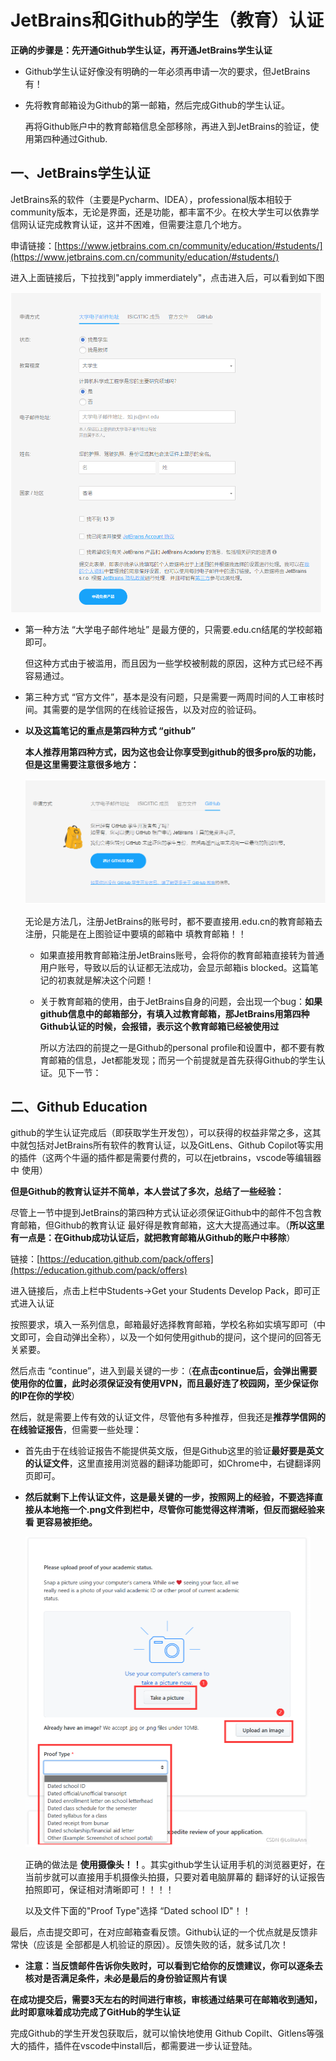 # JetBrains和Github的学生（教育）认证

**正确的步骤是：先开通Github学生认证，再开通JetBrains学生认证**

+ Github学生认证好像没有明确的一年必须再申请一次的要求，但JetBrains有！

+ 先将教育邮箱设为Github的第一邮箱，然后完成Github的学生认证。

  再将Github账户中的教育邮箱信息全部移除，再进入到JetBrains的验证，使用第四种通过Github.



## 一、JetBrains学生认证

JetBrains系的软件（主要是Pycharm、IDEA），professional版本相较于community版本，无论是界面，还是功能，都丰富不少。在校大学生可以依靠学信网认证完成教育认证，这并不困难，但需要注意几个地方。

申请链接：[https://www.jetbrains.com.cn/community/education/#students/](https://www.jetbrains.com.cn/community/education/#students/)

进入上面链接后，下拉找到"apply immerdiately"，点击进入后，可以看到如下图

<img src="../imgs/image-20240327115911547.png" alt="image-20240327115911547" style="zoom:50%;" />

+ 第一种方法 “大学电子邮件地址” 是最方便的，只需要.edu.cn结尾的学校邮箱即可。

  但这种方式由于被滥用，而且因为一些学校被制裁的原因，这种方式已经不再 容易通过。

+ 第三种方式 “官方文件”，基本是没有问题，只是需要一两周时间的人工审核时间。其需要的是学信网的在线验证报告，以及对应的验证码。

+ **以及这篇笔记的重点是第四种方式 “github”**

  **本人推荐用第四种方式，因为这也会让你享受到github的很多pro版的功能，但是这里需要注意很多地方：**

  ![image-20240327120827663](../imgs/image-20240327120827663.png)

  无论是方法几，注册JetBrains的账号时，都不要直接用.edu.cn的教育邮箱去注册，只能是在上图验证中要填的邮箱中 填教育邮箱！！

  + 如果直接用教育邮箱注册JetBrains账号，会将你的教育邮箱直接转为普通用户账号，导致以后的认证都无法成功，会显示邮箱is blocked。这篇笔记的初衷就是解决这个问题！

  + 关于教育邮箱的使用，由于JetBrains自身的问题，会出现一个bug：**如果github信息中的邮箱部分，有填入过教育邮箱，那JetBrains用第四种Github认证的时候，会报错，表示这个教育邮箱已经被使用过**
  
    所以方法四的前提之一是Github的personal profile和设置中，都不要有教育邮箱的信息，Jet都能发现；而另一个前提就是首先获得Github的学生认证。见下一节：



## 二、Github Education

github的学生认证完成后（即获取学生开发包），可以获得的权益非常之多，这其中就包括对JetBrains所有软件的教育认证，以及GitLens、Github Copilot等实用的插件（这两个牛逼的插件都是需要付费的，可以在jetbrains，vscode等编辑器中 使用）

**但是Github的教育认证并不简单，本人尝试了多次，总结了一些经验：**

尽管上一节中提到JetBrains的第四种方式认证必须保证Github中的邮件不包含教育邮箱，但Github的教育认证 最好得是教育邮箱，这大大提高通过率。（**所以这里有一点是：在Github成功认证后，就把教育邮箱从Github的账户中移除**）

链接：[https://education.github.com/pack/offers](https://education.github.com/pack/offers)

进入链接后，点击上栏中Students->Get your Students Develop Pack，即可正式进入认证

按照要求，填入一系列信息，邮箱最好选择教育邮箱，学校名称如实填写即可（中文即可，会自动弹出全称），以及一个如何使用github的提问，这个提问的回答无关紧要。

然后点击 “continue”，进入到最关键的一步：（**在点击continue后，会弹出需要使用你的位置，此时必须保证没有使用VPN，而且最好连了校园网，至少保证你的IP在你的学校**）

然后，就是需要上传有效的认证文件，尽管他有多种推荐，但我还是**推荐学信网的在线验证报告**，但需要一些处理：

+ 首先由于在线验证报告不能提供英文版，但是Github这里的验证**最好要是英文的认证文件**，这里直接用浏览器的翻译功能即可，如Chrome中，右键翻译网页即可。

+ **然后就剩下上传认证文件，这是最关键的一步，按照网上的经验，不要选择直接从本地拖一个.png文件到栏中，尽管你可能觉得这样清晰，但反而据经验来看 更容易被拒绝。**

  <img src="../imgs/image-20240327120540490.png" alt="image-20240327120540490" style="zoom:50%;" />

  正确的做法是 **使用摄像头！！**。其实github学生认证用手机的浏览器更好，在当前步就可以直接用手机摄像头拍摄，只要对着电脑屏幕的 翻译好的认证报告 拍照即可，保证相对清晰即可！！！！

  以及文件下面的"Proof Type"选择 “Dated school ID"！！

最后，点击提交即可，在对应邮箱查看反馈。Github认证的一个优点就是反馈非常快（应该是 全部都是人机验证的原因）。反馈失败的话，就多试几次！

- **注意：当反馈邮件告诉你失败时，可以看到它给你的反馈建议，你可以逐条去核对是否满足条件，未必是最后的身份验证照片有误**

**在成功提交后，需要3天左右的时间进行审核，审核通过结果可在邮箱收到通知，此时即意味着成功完成了GitHub的学生认证**

完成Github的学生开发包获取后，就可以愉快地使用 Github Copilt、Gitlens等强大的插件，插件在vscode中install后，都需要进一步认证登陆。



